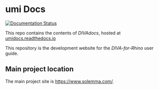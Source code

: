 # umi Docs

[![Documentation Status](http://readthedocs.org/projects/umidocs/badge/?version=latest)](http://umidocs.readthedocs.io/en/latest/?badge=latest)

This repo contains the contents of *DIVAdocs*, hosted at [umidocs.readthedocs.io](http://umidocs.readthedocs.io)

This repository is the development website for the *DIVA-for-Rhino* user guide.

## Main project location

The main project site is https://www.solemma.com/.
